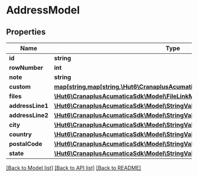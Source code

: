 # AddressModel

## Properties
Name | Type | Description | Notes
------------ | ------------- | ------------- | -------------
**id** | **string** |  | [optional] 
**rowNumber** | **int** |  | [optional] 
**note** | **string** |  | [optional] 
**custom** | [**map[string,map[string,\Hut6\CranaplusAcumaticaSdk\Model\CustomFieldModel]]**](map.md) |  | [optional] 
**files** | [**\Hut6\CranaplusAcumaticaSdk\Model\FileLinkModel[]**](FileLinkModel.md) |  | [optional] 
**addressLine1** | [**\Hut6\CranaplusAcumaticaSdk\Model\StringValueModel**](StringValueModel.md) |  | [optional] 
**addressLine2** | [**\Hut6\CranaplusAcumaticaSdk\Model\StringValueModel**](StringValueModel.md) |  | [optional] 
**city** | [**\Hut6\CranaplusAcumaticaSdk\Model\StringValueModel**](StringValueModel.md) |  | [optional] 
**country** | [**\Hut6\CranaplusAcumaticaSdk\Model\StringValueModel**](StringValueModel.md) |  | [optional] 
**postalCode** | [**\Hut6\CranaplusAcumaticaSdk\Model\StringValueModel**](StringValueModel.md) |  | [optional] 
**state** | [**\Hut6\CranaplusAcumaticaSdk\Model\StringValueModel**](StringValueModel.md) |  | [optional] 

[[Back to Model list]](../README.md#documentation-for-models) [[Back to API list]](../README.md#documentation-for-api-endpoints) [[Back to README]](../README.md)


